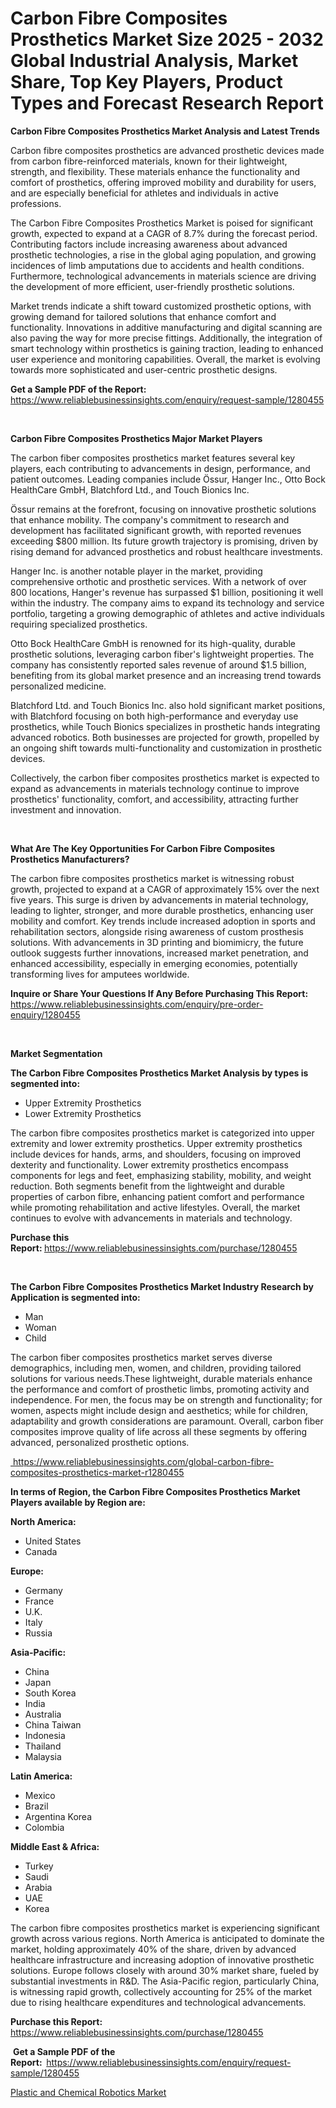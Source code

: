 <p><h1>Carbon Fibre Composites Prosthetics Market Size 2025 - 2032 Global Industrial Analysis, Market Share, Top Key Players, Product Types and Forecast Research Report</h1></p><p><strong>Carbon Fibre Composites Prosthetics Market Analysis and Latest Trends</strong></p>
<p><p>Carbon fibre composites prosthetics are advanced prosthetic devices made from carbon fibre-reinforced materials, known for their lightweight, strength, and flexibility. These materials enhance the functionality and comfort of prosthetics, offering improved mobility and durability for users, and are especially beneficial for athletes and individuals in active professions.</p><p>The Carbon Fibre Composites Prosthetics Market is poised for significant growth, expected to expand at a CAGR of 8.7% during the forecast period. Contributing factors include increasing awareness about advanced prosthetic technologies, a rise in the global aging population, and growing incidences of limb amputations due to accidents and health conditions. Furthermore, technological advancements in materials science are driving the development of more efficient, user-friendly prosthetic solutions.</p><p>Market trends indicate a shift toward customized prosthetic options, with growing demand for tailored solutions that enhance comfort and functionality. Innovations in additive manufacturing and digital scanning are also paving the way for more precise fittings. Additionally, the integration of smart technology within prosthetics is gaining traction, leading to enhanced user experience and monitoring capabilities. Overall, the market is evolving towards more sophisticated and user-centric prosthetic designs.</p></p>
<p><strong>Get a Sample PDF of the Report:&nbsp;</strong> <a href="https://www.reliablebusinessinsights.com/enquiry/request-sample/1280455?utm_campaign=2208&utm_medium=2&utm_source=Github&utm_content=ia&utm_term=24032025&utm_id=carbon-fibre-composites-prosthetics">https://www.reliablebusinessinsights.com/enquiry/request-sample/1280455</a></p>
<p>&nbsp;</p>
<p><strong>Carbon Fibre Composites Prosthetics Major Market Players</strong></p>
<p><p>The carbon fiber composites prosthetics market features several key players, each contributing to advancements in design, performance, and patient outcomes. Leading companies include Össur, Hanger Inc., Otto Bock HealthCare GmbH, Blatchford Ltd., and Touch Bionics Inc.</p><p>Össur remains at the forefront, focusing on innovative prosthetic solutions that enhance mobility. The company's commitment to research and development has facilitated significant growth, with reported revenues exceeding $800 million. Its future growth trajectory is promising, driven by rising demand for advanced prosthetics and robust healthcare investments.</p><p>Hanger Inc. is another notable player in the market, providing comprehensive orthotic and prosthetic services. With a network of over 800 locations, Hanger's revenue has surpassed $1 billion, positioning it well within the industry. The company aims to expand its technology and service portfolio, targeting a growing demographic of athletes and active individuals requiring specialized prosthetics.</p><p>Otto Bock HealthCare GmbH is renowned for its high-quality, durable prosthetic solutions, leveraging carbon fiber's lightweight properties. The company has consistently reported sales revenue of around $1.5 billion, benefiting from its global market presence and an increasing trend towards personalized medicine.</p><p>Blatchford Ltd. and Touch Bionics Inc. also hold significant market positions, with Blatchford focusing on both high-performance and everyday use prosthetics, while Touch Bionics specializes in prosthetic hands integrating advanced robotics. Both businesses are projected for growth, propelled by an ongoing shift towards multi-functionality and customization in prosthetic devices.</p><p>Collectively, the carbon fiber composites prosthetics market is expected to expand as advancements in materials technology continue to improve prosthetics' functionality, comfort, and accessibility, attracting further investment and innovation.</p></p>
<p>&nbsp;</p>
<p><strong>What Are The Key Opportunities For Carbon Fibre Composites Prosthetics Manufacturers?</strong></p>
<p><p>The carbon fibre composites prosthetics market is witnessing robust growth, projected to expand at a CAGR of approximately 15% over the next five years. This surge is driven by advancements in material technology, leading to lighter, stronger, and more durable prosthetics, enhancing user mobility and comfort. Key trends include increased adoption in sports and rehabilitation sectors, alongside rising awareness of custom prosthesis solutions. With advancements in 3D printing and biomimicry, the future outlook suggests further innovations, increased market penetration, and enhanced accessibility, especially in emerging economies, potentially transforming lives for amputees worldwide.</p></p>
<p><strong>Inquire or Share Your Questions If Any Before Purchasing This Report:</strong> <a href="https://www.reliablebusinessinsights.com/enquiry/pre-order-enquiry/1280455?utm_campaign=2208&utm_medium=2&utm_source=Github&utm_content=ia&utm_term=24032025&utm_id=carbon-fibre-composites-prosthetics">https://www.reliablebusinessinsights.com/enquiry/pre-order-enquiry/1280455</a></p>
<p>&nbsp;</p>
<p><strong>Market Segmentation</strong></p>
<p><strong>The Carbon Fibre Composites Prosthetics Market Analysis by types is segmented into:</strong></p>
<p><ul><li>Upper Extremity Prosthetics</li><li>Lower Extremity Prosthetics</li></ul></p>
<p><p>The carbon fibre composites prosthetics market is categorized into upper extremity and lower extremity prosthetics. Upper extremity prosthetics include devices for hands, arms, and shoulders, focusing on improved dexterity and functionality. Lower extremity prosthetics encompass components for legs and feet, emphasizing stability, mobility, and weight reduction. Both segments benefit from the lightweight and durable properties of carbon fibre, enhancing patient comfort and performance while promoting rehabilitation and active lifestyles. Overall, the market continues to evolve with advancements in materials and technology.</p></p>
<p><strong>Purchase this Report:&nbsp;</strong><a href="https://www.reliablebusinessinsights.com/purchase/1280455?utm_campaign=2208&utm_medium=2&utm_source=Github&utm_content=ia&utm_term=24032025&utm_id=carbon-fibre-composites-prosthetics">https://www.reliablebusinessinsights.com/purchase/1280455</a></p>
<p>&nbsp;</p>
<p><strong>The Carbon Fibre Composites Prosthetics Market Industry Research by Application is segmented into:</strong></p>
<p><ul><li>Man</li><li>Woman</li><li>Child</li></ul></p>
<p><p>The carbon fiber composites prosthetics market serves diverse demographics, including men, women, and children, providing tailored solutions for various needs.These lightweight, durable materials enhance the performance and comfort of prosthetic limbs, promoting activity and independence. For men, the focus may be on strength and functionality; for women, aspects might include design and aesthetics; while for children, adaptability and growth considerations are paramount. Overall, carbon fiber composites improve quality of life across all these segments by offering advanced, personalized prosthetic options.</p></p>
<p><a href="https://www.reliablebusinessinsights.com/global-carbon-fibre-composites-prosthetics-market-r1280455?utm_campaign=2208&utm_medium=2&utm_source=Github&utm_content=ia&utm_term=24032025&utm_id=carbon-fibre-composites-prosthetics">&nbsp;https://www.reliablebusinessinsights.com/global-carbon-fibre-composites-prosthetics-market-r1280455</a></p>
<p><strong>In terms of Region, the Carbon Fibre Composites Prosthetics Market Players available by Region are:</strong></p>
<p>
    <p> <strong> North America: </strong>
        <ul>
            <li>United States</li>
            <li>Canada</li>
        </ul>
        </p> 
    <p> <strong> Europe: </strong>
        <ul>
            <li>Germany</li>
            <li>France</li>
            <li>U.K.</li>
            <li>Italy</li>
            <li>Russia</li>
        </ul>
        </p> 
    <p> <strong> Asia-Pacific: </strong>
        <ul>
            <li>China</li>
            <li>Japan</li>
            <li>South Korea</li>
            <li>India</li>
            <li>Australia</li>
            <li>China Taiwan</li>
            <li>Indonesia</li>
            <li>Thailand</li>
            <li>Malaysia</li>
        </ul>
        </p> 
    <p> <strong> Latin America: </strong>
        <ul>
            <li>Mexico</li>
            <li>Brazil</li>
            <li>Argentina Korea</li>
            <li>Colombia</li>
        </ul>
        </p> 
    <p> <strong> Middle East & Africa: </strong>
        <ul>
            <li>Turkey</li>
            <li>Saudi</li>
            <li>Arabia</li>
            <li>UAE</li>
            <li>Korea</li>
        </ul>
    </p>
    </p>
<p><p>The carbon fibre composites prosthetics market is experiencing significant growth across various regions. North America is anticipated to dominate the market, holding approximately 40% of the share, driven by advanced healthcare infrastructure and increasing adoption of innovative prosthetic solutions. Europe follows closely with around 30% market share, fueled by substantial investments in R&D. The Asia-Pacific region, particularly China, is witnessing rapid growth, collectively accounting for 25% of the market due to rising healthcare expenditures and technological advancements.</p></p>
<p><strong>Purchase this Report: </strong><a href="https://www.reliablebusinessinsights.com/purchase/1280455?utm_campaign=2208&utm_medium=2&utm_source=Github&utm_content=ia&utm_term=24032025&utm_id=carbon-fibre-composites-prosthetics">https://www.reliablebusinessinsights.com/purchase/1280455</a></p>
<p>&nbsp;<strong>Get a Sample PDF of the Report:&nbsp;&nbsp;</strong><a href="https://www.reliablebusinessinsights.com/enquiry/request-sample/1280455?utm_campaign=2208&utm_medium=2&utm_source=Github&utm_content=ia&utm_term=24032025&utm_id=carbon-fibre-composites-prosthetics">https://www.reliablebusinessinsights.com/enquiry/request-sample/1280455</a></p>
<p><strong></strong></p>
<p><p><a href="https://github.com/DixieGrimes/Market-Research-Report-List-2/blob/main/plastic-and-chemical-robotics-market.md?utm_campaign=2208&utm_medium=2&utm_source=Github&utm_content=ia&utm_term=24032025&utm_id=carbon-fibre-composites-prosthetics">Plastic and Chemical Robotics Market</a></p></p>